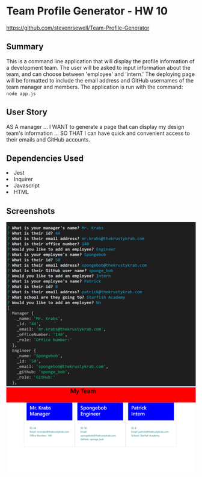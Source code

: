 # Team Profile Generator - HW 10

https://github.com/stevenrsewell/Team-Profile-Generator

 ## Summary
This is a command line application that will display the profile information of a development team. The user will be asked to input information about the team, and can choose between 'employee' and 'intern.' The deploying page will be formatted to include the email address and GitHub usernames of the team manager and members. The application is run with the command: 
<br>
`node app.js`

 ## User Story
 AS A manager ... I WANT to generate a page that can display my design team's information ... SO THAT I can have quick and convenient access to their emails and GitHub accounts. 

 ## Dependencies Used 
 <li>Jest
 <li>Inquirer
 <li>Javascript
 <li>HTML

 ## Screenshots
<img src="/Screenshot2.png"></img>
<br>
<img src="/Screenshot.png"></img>
